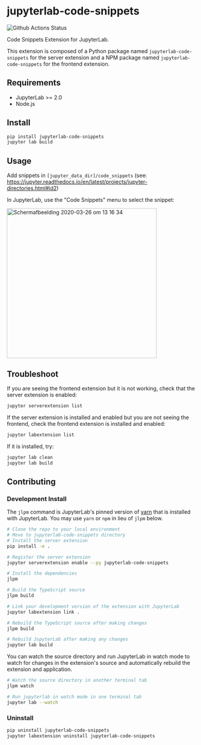 # jupyterlab-code-snippets

![Github Actions Status](https://github.com/QuantStack/jupyterlab-code-snippets/workflows/Build/badge.svg)

Code Snippets Extension for JupyterLab.

This extension is composed of a Python package named `jupyterlab-code-snippets`
for the server extension and a NPM package named `jupyterlab-code-snippets`
for the frontend extension.

## Requirements

- JupyterLab >= 2.0
- Node.js

## Install

```bash
pip install jupyterlab-code-snippets
jupyter lab build
```

## Usage

Add snippets in `[jupyter_data_dir]/code_snippets` (see: https://jupyter.readthedocs.io/en/latest/projects/jupyter-directories.html#id2)

In JupyterLab, use the "Code Snippets" menu to select the snippet:

<img width="398" alt="Schermafbeelding 2020-03-26 om 13 16 34" src="https://user-images.githubusercontent.com/46192475/77646139-40a21c00-6f64-11ea-9073-fe2d1052928f.png">


## Troubleshoot

If you are seeing the frontend extension but it is not working, check
that the server extension is enabled:

```bash
jupyter serverextension list
```

If the server extension is installed and enabled but you are not seeing
the frontend, check the frontend extension is installed and enabled:

```bash
jupyter labextension list
```

If it is installed, try:

```bash
jupyter lab clean
jupyter lab build
```

## Contributing

### Development Install

The `jlpm` command is JupyterLab's pinned version of
[yarn](https://yarnpkg.com/) that is installed with JupyterLab. You may use
`yarn` or `npm` in lieu of `jlpm` below.

```bash
# Clone the repo to your local environment
# Move to jupyterlab-code-snippets directory
# Install the server extension
pip install -e .

# Register the server extension
jupyter serverextension enable --py jupyterlab-code-snippets

# Install the dependencies
jlpm

# Build the TypeScript source
jlpm build

# Link your development version of the extension with JupyterLab
jupyter labextension link .

# Rebuild the TypeScript source after making changes
jlpm build

# Rebuild JupyterLab after making any changes
jupyter lab build
```

You can watch the source directory and run JupyterLab in watch mode to watch for changes in the extension's source and automatically rebuild the extension and application.

```bash
# Watch the source directory in another terminal tab
jlpm watch

# Run jupyterlab in watch mode in one terminal tab
jupyter lab --watch
```

### Uninstall

```bash
pip uninstall jupyterlab-code-snippets
jupyter labextension uninstall jupyterlab-code-snippets
```
